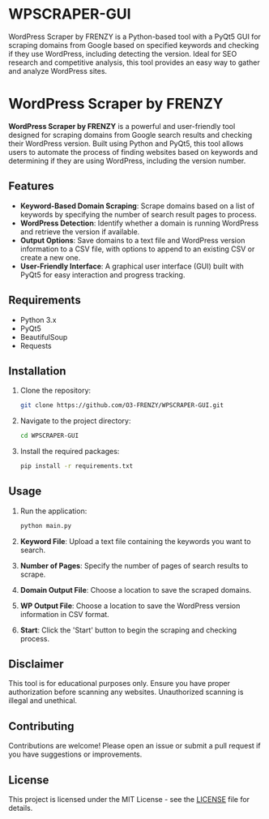 # WPSCRAPER-GUI
WordPress Scraper by FRENZY is a Python-based tool with a PyQt5 GUI for scraping domains from Google based on specified keywords and checking if they use WordPress, including detecting the version. Ideal for SEO research and competitive analysis, this tool provides an easy way to gather and analyze WordPress sites.
# WordPress Scraper by FRENZY

**WordPress Scraper by FRENZY** is a powerful and user-friendly tool designed for scraping domains from Google search results and checking their WordPress version. Built using Python and PyQt5, this tool allows users to automate the process of finding websites based on keywords and determining if they are using WordPress, including the version number.

## Features

- **Keyword-Based Domain Scraping**: Scrape domains based on a list of keywords by specifying the number of search result pages to process.
- **WordPress Detection**: Identify whether a domain is running WordPress and retrieve the version if available.
- **Output Options**: Save domains to a text file and WordPress version information to a CSV file, with options to append to an existing CSV or create a new one.
- **User-Friendly Interface**: A graphical user interface (GUI) built with PyQt5 for easy interaction and progress tracking.

## Requirements

- Python 3.x
- PyQt5
- BeautifulSoup
- Requests

## Installation

1. Clone the repository:

    ```bash
    git clone https://github.com/O3-FRENZY/WPSCRAPER-GUI.git
    ```

2. Navigate to the project directory:

    ```bash
    cd WPSCRAPER-GUI
    ```

3. Install the required packages:

    ```bash
    pip install -r requirements.txt
    ```

## Usage

1. Run the application:

    ```bash
    python main.py
    ```

2. **Keyword File**: Upload a text file containing the keywords you want to search.

3. **Number of Pages**: Specify the number of pages of search results to scrape.

4. **Domain Output File**: Choose a location to save the scraped domains.

5. **WP Output File**: Choose a location to save the WordPress version information in CSV format.

6. **Start**: Click the 'Start' button to begin the scraping and checking process.

## Disclaimer

This tool is for educational purposes only. Ensure you have proper authorization before scanning any websites. Unauthorized scanning is illegal and unethical.

## Contributing

Contributions are welcome! Please open an issue or submit a pull request if you have suggestions or improvements.

## License

This project is licensed under the MIT License - see the [LICENSE](https://github.com/O3-FRENZY/WPSCRAPER-GUI/blob/main/LICENSE) file for details.

